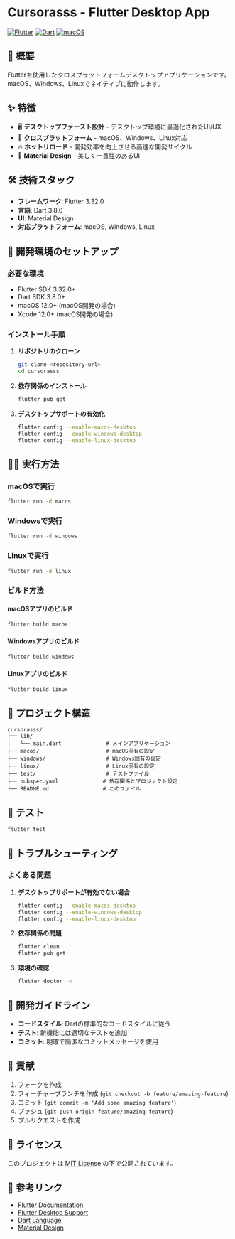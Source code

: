 # Cursorasss - Flutter Desktop App

[![Flutter](https://img.shields.io/badge/Flutter-3.32.0-blue?logo=flutter)](https://flutter.dev)
[![Dart](https://img.shields.io/badge/Dart-3.8.0-blue?logo=dart)](https://dart.dev)
[![macOS](https://img.shields.io/badge/Platform-macOS-black?logo=apple)](https://developer.apple.com/macos/)

## 📱 概要

Flutterを使用したクロスプラットフォームデスクトップアプリケーションです。
macOS、Windows、Linuxでネイティブに動作します。

## ✨ 特徴

- 🖥️ **デスクトップファースト設計** - デスクトップ環境に最適化されたUI/UX
- 🎯 **クロスプラットフォーム** - macOS、Windows、Linux対応
- 🔥 **ホットリロード** - 開発効率を向上させる高速な開発サイクル
- 🎨 **Material Design** - 美しく一貫性のあるUI

## 🛠️ 技術スタック

- **フレームワーク**: Flutter 3.32.0
- **言語**: Dart 3.8.0
- **UI**: Material Design
- **対応プラットフォーム**: macOS, Windows, Linux

## 🚀 開発環境のセットアップ

### 必要な環境
- Flutter SDK 3.32.0+
- Dart SDK 3.8.0+
- macOS 12.0+ (macOS開発の場合)
- Xcode 12.0+ (macOS開発の場合)

### インストール手順

1. **リポジトリのクローン**
   ```bash
   git clone <repository-url>
   cd cursorasss
   ```

2. **依存関係のインストール**
   ```bash
   flutter pub get
   ```

3. **デスクトップサポートの有効化**
   ```bash
   flutter config --enable-macos-desktop
   flutter config --enable-windows-desktop
   flutter config --enable-linux-desktop
   ```

## 🏃‍♂️ 実行方法

### macOSで実行
```bash
flutter run -d macos
```

### Windowsで実行
```bash
flutter run -d windows
```

### Linuxで実行
```bash
flutter run -d linux
```

### ビルド方法

#### macOSアプリのビルド
```bash
flutter build macos
```

#### Windowsアプリのビルド
```bash
flutter build windows
```

#### Linuxアプリのビルド
```bash
flutter build linux
```

## 📁 プロジェクト構造

```
cursorasss/
├── lib/
│   └── main.dart              # メインアプリケーション
├── macos/                     # macOS固有の設定
├── windows/                   # Windows固有の設定
├── linux/                     # Linux固有の設定
├── test/                      # テストファイル
├── pubspec.yaml              # 依存関係とプロジェクト設定
└── README.md                 # このファイル
```

## 🧪 テスト

```bash
flutter test
```

## 🔧 トラブルシューティング

### よくある問題

1. **デスクトップサポートが有効でない場合**
   ```bash
   flutter config --enable-macos-desktop
   flutter config --enable-windows-desktop
   flutter config --enable-linux-desktop
   ```

2. **依存関係の問題**
   ```bash
   flutter clean
   flutter pub get
   ```

3. **環境の確認**
   ```bash
   flutter doctor -v
   ```

## 📝 開発ガイドライン

- **コードスタイル**: Dartの標準的なコードスタイルに従う
- **テスト**: 新機能には適切なテストを追加
- **コミット**: 明確で簡潔なコミットメッセージを使用

## 🤝 貢献

1. フォークを作成
2. フィーチャーブランチを作成 (`git checkout -b feature/amazing-feature`)
3. コミット (`git commit -m 'Add some amazing feature'`)
4. プッシュ (`git push origin feature/amazing-feature`)
5. プルリクエストを作成

## 📄 ライセンス

このプロジェクトは [MIT License](LICENSE) の下で公開されています。

## 🔗 参考リンク

- [Flutter Documentation](https://docs.flutter.dev/)
- [Flutter Desktop Support](https://docs.flutter.dev/development/platform-integration/desktop)
- [Dart Language](https://dart.dev/)
- [Material Design](https://material.io/design)
